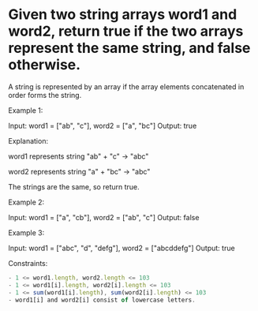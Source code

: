 # Given two string arrays word1 and word2, return true if the two arrays represent the same string, and false otherwise.

A string is represented by an array if the array elements concatenated in order forms the string.

 

Example 1:

Input: word1 = ["ab", "c"], word2 = ["a", "bc"]
Output: true

Explanation:

word1 represents string "ab" + "c" -> "abc"

word2 represents string "a" + "bc" -> "abc"

The strings are the same, so return true.


Example 2:

Input: word1 = ["a", "cb"], word2 = ["ab", "c"]
Output: false


Example 3:

Input: word1  = ["abc", "d", "defg"], word2 = ["abcddefg"]
Output: true
 

Constraints:
```js
- 1 <= word1.length, word2.length <= 103
- 1 <= word1[i].length, word2[i].length <= 103
- 1 <= sum(word1[i].length), sum(word2[i].length) <= 103
- word1[i] and word2[i] consist of lowercase letters.
